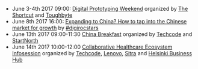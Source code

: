 - June 3-4th 2017 09:00: [Digital Prototyping Weekend](https://www.eventbrite.com/e/school-of-startups-2017-digital-prototyping-weekend-tickets-34313577835) organized by [The Shortcut](http://theshortcut.org/) and [Toughbyte](http://toughbyte.com)
 - June 8th 2017 16:00: [Expanding to China? How to tap into the Chinese market for growth](https://www.eventbrite.com/e/expanding-to-china-how-to-tap-into-the-chinese-market-for-growth-tickets-34423482563?aff=es2) by [#digirocstars](http://www.digirocstars.com)
 - June 13th 2017 09:00-11:30 [China Breakfast](https://www.eventbrite.com/e/techcode-startnorth-china-breakfast-tickets-34651460451?aff=eac2) organized by [Techcode](http://www.techcode.fi) and [StartNorth](http://www.startNorth.com)
 - June 14th 2017 10:00-12:00 [Collaborative Healthcare Ecosystem Infosession](https://www.eventbrite.com/e/collaborative-healthcare-ecosystem-infosession-tickets-34973011218) organized by [Techcode](http://www.techcode.fi), [Lenovo](http://www.lenovo.com), [Sitra](http://www.sitra.fi) and [Helsinki Business Hub](www.hbh.fi)
